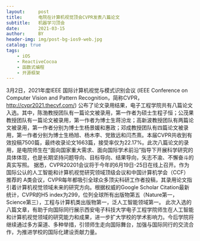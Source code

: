 ```yaml
---
layout:     post
title:      电院在计算机视觉顶会CVPR发表八篇论文
subtitle:   机器学习顶会
date:       2021-03-15
author:     BY
header-img: img/post-bg-ios9-web.jpg
catalog: true
tags:
    - iOS
    - ReactiveCocoa
    - 函数式编程
    - 开源框架
---
```


3月2日，2021年度IEEE 国际计算机视觉与模式识别会议 (IEEE Conference on Computer Vision and Pattern Recognition，简称CVPR，http://cvpr2021.thecvf.com/) 公布了论文录用结果，电子工程学院共有八篇论文入选。其中，陈渤教授团队有一篇论文被录用，第一作者为硕士生程子恒；公茂果教授团队有一篇论文被录用，第一作者为博士生蒋汾龙；高新波教授团队有两篇论文被录用，第一作者分别为博士生杨景媛和惠政；邓成教授团队有四篇论文被录用，第一作者分别为博士生杨旭、杨木李、党致远和闫杰熹。本届CVPR共收到有效投稿7500篇，最终收录论文1663篇，接受率仅为22.17%。此次八篇论文的录用，是电院师生在“面向国家重大需求、面向国际学术前沿”指导下开展科学研究的具体体现，也是长期坚持问题导向、目标导向、结果导向，矢志不渝、不懈奋斗的真实写照。
据悉，CVPR20201会议将于今年的6月19日-25日在线上召开。作为国际公认的人工智能和计算机视觉研究领域顶级会议和中国计算机学会（CCF）推荐的 A类会议，CVPR每年都吸引全球众多顶尖科研工作者投稿，其录用论文指引着计算机视觉领域未来的研究方向。根据权威的Google Scholar Citation最新统计，CVPR的H5 index为299，位列全球所有出版物第五（Nature第一，Science第三），工程与计算机类出版物第一，泛人工智能领域第一。
此次入选的八篇文章，有助于向国际同行展示西安电子科技大学电子工程学院师生在人工智能和计算机视觉领域的研究能力和成果，进一步扩大学校的学术影响力。今后学院将继续通过多方渠道、多种举措，引领师生走向国际舞台，加强与国际同行的交流合作，为推进学校的国际化建设贡献力量。